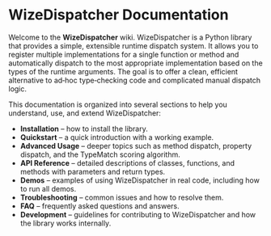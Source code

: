 # WizeDispatcher Documentation

Welcome to the **WizeDispatcher** wiki. WizeDispatcher is a Python
library that provides a simple, extensible runtime dispatch system. It
allows you to register multiple implementations for a single function
or method and automatically dispatch to the most appropriate
implementation based on the types of the runtime arguments. The goal
is to offer a clean, efficient alternative to ad‑hoc type‑checking
code and complicated manual dispatch logic.

This documentation is organized into several sections to help you
understand, use, and extend WizeDispatcher:

- **Installation** – how to install the library.
- **Quickstart** – a quick introduction with a working example.
- **Advanced Usage** – deeper topics such as method dispatch,
  property dispatch, and the TypeMatch scoring algorithm.
- **API Reference** – detailed descriptions of classes, functions,
  and methods with parameters and return types.
- **Demos** – examples of using WizeDispatcher in real code,
  including how to run all demos.
- **Troubleshooting** – common issues and how to resolve them.
- **FAQ** – frequently asked questions and answers.
- **Development** – guidelines for contributing to
  WizeDispatcher and how the library works internally.